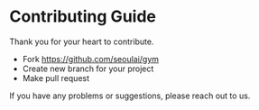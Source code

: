 # Contributing Guide

Thank you for your heart to contribute.
* Fork https://github.com/seoulai/gym 
* Create new branch for your project
* Make pull request

If you have any problems or suggestions, please reach out to us.

